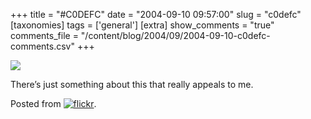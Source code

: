 +++
title = "#C0DEFC"
date = "2004-09-10 09:57:00"
slug = "c0defc"
[taxonomies]
tags = ['general']
[extra]
show_comments = "true"
comments_file = "/content/blog/2004/09/2004-09-10-c0defc-comments.csv"
+++

[![](http://www.flickr.com/photos/376440_m.jpg)](http://www.flickr.com/photo.gne?id=376440)

 There’s just something about this that really appeals to me.

Posted from [![flickr](http://www.flickr.com/images/flickr_logo_blog.gif)](http://www.flickr.com/r/blogs).
